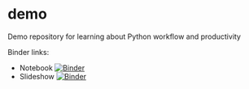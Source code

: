 # demo
 
Demo repository for learning about Python workflow and productivity

Binder links:
* Notebook [![Binder](https://mybinder.org/badge_logo.svg)](https://mybinder.org/v2/gh/BenGravell/demo/master?filepath=demo_notebook.ipynb)
* Slideshow [![Binder](https://mybinder.org/badge_logo.svg)](https://mybinder.org/v2/gh/BenGravell/demo/master?filepath=demo_notebook_rise.ipynb)
